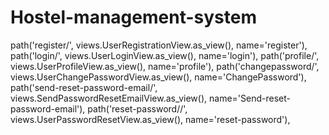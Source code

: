 ﻿# Hostel-management-system

path('register/', views.UserRegistrationView.as_view(), name='register'),
path('login/', views.UserLoginView.as_view(), name='login'),
path('profile/', views.UserProfileView.as_view(), name='profile'),
path('changepassword/', views.UserChangePasswordView.as_view(), name='ChangePassword'),
path('send-reset-password-email/', views.SendPasswordResetEmailView.as_view(), name='Send-reset-password-email'),
path('reset-password/<uid>/<token>', views.UserPasswordResetView.as_view(), name='reset-password'),
